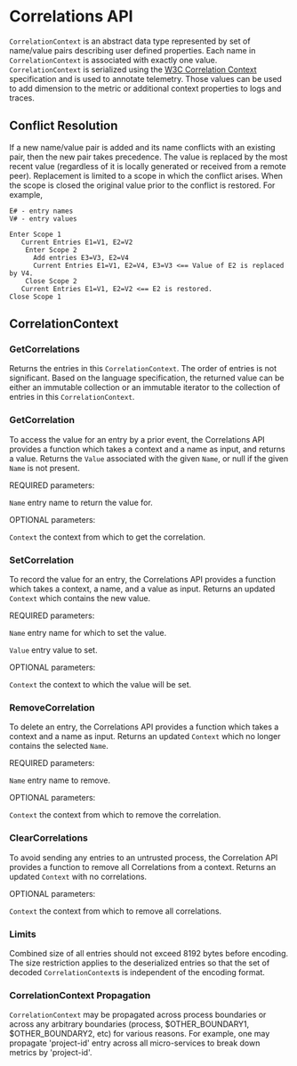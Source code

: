 # Correlations API

`CorrelationContext` is an abstract data type represented by set of name/value pairs describing user
defined properties. Each name in `CorrelationContext` is associated with exactly one value.
`CorrelationContext` is serialized using the [W3C Correlation Context](https://w3c.github.io/correlation-context/) specification and is
used to annotate telemetry. Those values can be used to add dimension to the metric or
additional context properties to logs and traces.

## Conflict Resolution

If a new name/value pair is added and its name conflicts with an existing pair, then the new pair takes precedence. The value
is replaced by the most recent value (regardless of it is locally generated or received from a remote peer). Replacement is limited to a
scope in which the conflict arises. When the scope is closed the original value prior to the conflict is restored. For example,

```
E# - entry names
V# - entry values

Enter Scope 1
   Current Entries E1=V1, E2=V2
    Enter Scope 2
      Add entries E3=V3, E2=V4
      Current Entries E1=V1, E2=V4, E3=V3 <== Value of E2 is replaced by V4.
    Close Scope 2
   Current Entries E1=V1, E2=V2 <== E2 is restored.
Close Scope 1
```

## CorrelationContext

### GetCorrelations

Returns the entries in this `CorrelationContext`. The order of entries is not
significant. Based on the language specification, the returned value can be
either an immutable collection or an immutable iterator to the collection of
entries in this `CorrelationContext`.

### GetCorrelation

To access the value for an entry by a prior event, the Correlations API
provides a function which takes a context and a name as input, and returns a
value. Returns the `Value` associated with the given `Name`, or null
if the given `Name` is not present.

REQUIRED parameters:

`Name` entry name to return the value for.

OPTIONAL parameters:

`Context` the context from which to get the correlation.

### SetCorrelation

To record the value for an entry, the Correlations API provides a function which
takes a context, a name, and a value as input. Returns an updated `Context` which
contains the new value.

REQUIRED parameters:

`Name` entry name for which to set the value.

`Value` entry value to set.

OPTIONAL parameters:

`Context` the context to which the value will be set.

### RemoveCorrelation

To delete an entry, the Correlations API provides a function which takes a context
and a name as input. Returns an updated `Context` which no longer contains the selected `Name`.

REQUIRED parameters:

`Name` entry name to remove.

OPTIONAL parameters:

`Context` the context from which to remove the correlation.

### ClearCorrelations

To avoid sending any entries to an untrusted process, the Correlation API provides
a function to remove all Correlations from a context. Returns an updated `Context`
with no correlations.

OPTIONAL parameters:

`Context` the context from which to remove all correlations.

### Limits

Combined size of all entries should not exceed 8192 bytes before encoding.
The size restriction applies to the deserialized entries so that the set of decoded
 `CorrelationContext`s is independent of the encoding format.

### CorrelationContext Propagation

`CorrelationContext` may be propagated across process boundaries or across any arbitrary boundaries
(process, $OTHER_BOUNDARY1, $OTHER_BOUNDARY2, etc) for various reasons.
For example, one may propagate 'project-id' entry across all micro-services to break down metrics
by 'project-id'.
